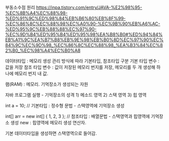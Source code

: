 부동소수점 원리
https://inpa.tistory.com/entry/JAVA-%E2%98%95-%EC%8B%A4%EC%88%98-%ED%91%9C%ED%98%84%EB%B6%80%EB%8F%99-%EC%86%8C%EC%88%98%EC%A0%90-%EC%9B%90%EB%A6%AC-%ED%95%9C%EB%88%88%EC%97%90-%EC%9D%B4%ED%95%B4%ED%95%98%EA%B8%B0#%ED%94%84%EB%A1%9C%EA%B7%B8%EB%9E%98%EB%B0%8D%EC%97%90%EC%84%9C%EC%9D%98_%EC%86%8C%EC%88%98_%EA%B3%84%EC%82%B0_%EC%98%A4%EC%B0%A8


데이터타입 : 메모리 생성
관리 방식에 따라 기본타입, 참조타입 구분
기본 타입 변수 : 값을 저장
참조 타입 변수 : 값이 저장된 메모리 번지를 저장, 메모리를 두 개 생성해 하나에 메모리 번지 내 값.

램(RAM) : 메모리. 기억장소가 생성되는 자원

자바 프로그램 실행 
    - 기억장소의 성격
        1) 메소드 영역
        2) 스택 영역
        3) 힙 영역

int a = 10; // 기본타입 : 정수형 문법 - 스택영역에 기억장소 생성

int[] arr = new int[] { 1, 2, 3 }; // 참조타입 : 배열문법 - 스택영역과 힙영역에 기억장소 생성
new : 힙영역에 메모리 생성 연산자.

기본 데이터타입을 생성하면 스택영역으로 들어감.